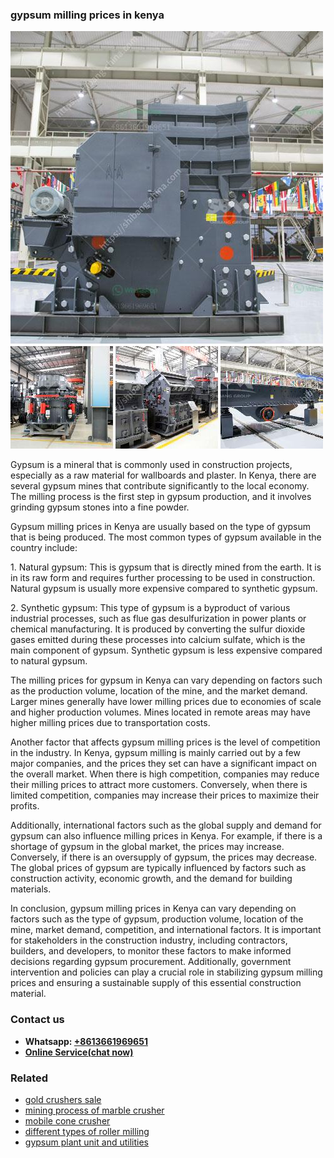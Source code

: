 <h3>gypsum milling prices in kenya</h3><img src='1704951808.jpg' alt=''><p>Gypsum is a mineral that is commonly used in construction projects, especially as a raw material for wallboards and plaster. In Kenya, there are several gypsum mines that contribute significantly to the local economy. The milling process is the first step in gypsum production, and it involves grinding gypsum stones into a fine powder.</p><p>Gypsum milling prices in Kenya are usually based on the type of gypsum that is being produced. The most common types of gypsum available in the country include:</p><p>1. Natural gypsum: This is gypsum that is directly mined from the earth. It is in its raw form and requires further processing to be used in construction. Natural gypsum is usually more expensive compared to synthetic gypsum.</p><p>2. Synthetic gypsum: This type of gypsum is a byproduct of various industrial processes, such as flue gas desulfurization in power plants or chemical manufacturing. It is produced by converting the sulfur dioxide gases emitted during these processes into calcium sulfate, which is the main component of gypsum. Synthetic gypsum is less expensive compared to natural gypsum.</p><p>The milling prices for gypsum in Kenya can vary depending on factors such as the production volume, location of the mine, and the market demand. Larger mines generally have lower milling prices due to economies of scale and higher production volumes. Mines located in remote areas may have higher milling prices due to transportation costs.</p><p>Another factor that affects gypsum milling prices is the level of competition in the industry. In Kenya, gypsum milling is mainly carried out by a few major companies, and the prices they set can have a significant impact on the overall market. When there is high competition, companies may reduce their milling prices to attract more customers. Conversely, when there is limited competition, companies may increase their prices to maximize their profits.</p><p>Additionally, international factors such as the global supply and demand for gypsum can also influence milling prices in Kenya. For example, if there is a shortage of gypsum in the global market, the prices may increase. Conversely, if there is an oversupply of gypsum, the prices may decrease. The global prices of gypsum are typically influenced by factors such as construction activity, economic growth, and the demand for building materials.</p><p>In conclusion, gypsum milling prices in Kenya can vary depending on factors such as the type of gypsum, production volume, location of the mine, market demand, competition, and international factors. It is important for stakeholders in the construction industry, including contractors, builders, and developers, to monitor these factors to make informed decisions regarding gypsum procurement. Additionally, government intervention and policies can play a crucial role in stabilizing gypsum milling prices and ensuring a sustainable supply of this essential construction material.</p><h3>Contact us</h3><ul><li><strong>Whatsapp:&nbsp;<a href="https://wa.me/8613661969651">+8613661969651</a></strong></li><li><a href="https://swt.shibang-china.com/?git&amp;zhl&amp;gypsum milling prices in kenya"><strong>Online Service(chat now)</strong></a></li></ul><h3>Related</h3><ul><li><a href='gold crushers sale.md'>gold crushers sale</a></li><li><a href='mining process of marble crusher.md'>mining process of marble crusher</a></li><li><a href='mobile cone crusher.md'>mobile cone crusher</a></li><li><a href='different types of roller milling.md'>different types of roller milling</a></li><li><a href='gypsum plant unit and utilities.md'>gypsum plant unit and utilities</a></li></ul>